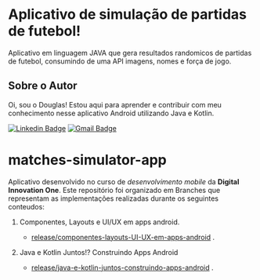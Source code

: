 # Aplicativo de simulação de partidas de futebol! 

Aplicativo em linguagem JAVA que gera resultados randomicos de partidas de futebol, consumindo de uma API imagens, nomes e força de jogo. 

## Sobre o Autor
Oi, sou o Douglas! Estou aqui para aprender e contribuir com meu conhecimento nesse aplicativo Android utilizando Java e Kotlin. 

[![Linkedin Badge](https://img.shields.io/badge/-Douglas_Ramos-blue?style=flat-square&logo=Linkedin&logoColor=white&link=https://br.https://www.linkedin.com/in/douglas-ramos-156671b8/)](https://www.linkedin.com/in/douglas-ramos-156671b8)  [![Gmail Badge](https://img.shields.io/badge/-douglas.dr.ramos@gmail.com-c14438?style=flat-square&logo=Gmail&logoColor=white&link=mailto:douglas.dr.ramos@gmail.com)](mailto:douglas.dr.ramos@gmail.com)

# matches-simulator-app
Aplicativo desenvolvido no curso de *desenvolvimento mobile* da **Digital Innovation One**. 
Este repositório foi organizado em Branches que representam as implementações realizadas durante os seguintes conteudos: 

1. Componentes, Layouts e UI/UX em apps android. 
     - [release/componentes-layouts-UI-UX-em-apps-android](https://github.com/Douglasdr7/matches-simulator-app/tree/release/componentes-layouts-UI-UX-em-apps-android) .

2. Java e Kotlin Juntos!? Construindo Apps Android
     - [release/java-e-kotlin-juntos-construindo-apps-android](https://github.com/Douglasdr7/matches-simulator-app/tree/Java-e-kotlin-juntos-construindo-apps-android) .
